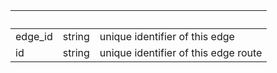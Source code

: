 <!-- Code generated for API Clients. DO NOT EDIT. -->

| &nbsp;  | &nbsp; | &nbsp;                               |
| ------- | ------ | ------------------------------------ |
| edge_id | string | unique identifier of this edge       |
| id      | string | unique identifier of this edge route |
